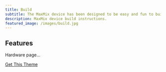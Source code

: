```yaml
---
title: Build
subtitle: The MaxMix device has been designed to be easy and fun to build. It uses 3D printed parts and off the shelf electronic components. Everything you need can be easily ordered online.
description: MaxMix device build instructions.
featured_image: /images/build.jpg
---
```


## Features
Hardware page...

<a href="https://jekyllthemes.io/theme/personal-website-jekyll-theme" class="button button--large">Get This Theme</a>
